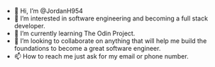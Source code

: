 - 👋 Hi, I’m @JordanH954
- 👀 I’m interested in software engineering and becoming a full stack developer.
- 🌱 I’m currently learning The Odin Project.
- 💞️ I’m looking to collaborate on anything that will help me build the foundations to become a great software engineer.
- 📫 How to reach me just ask for my email or phone number.

<!---
JordanH954/JordanH954 is a ✨ special ✨ repository because its `README.md` (this file) appears on your GitHub profile.
You can click the Preview link to take a look at your changes.
--->
